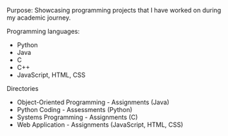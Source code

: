 Purpose:
Showcasing programming projects that I have worked on during my academic journey. 

Programming languages:
- Python
- Java
- C
- C++
- JavaScript, HTML, CSS

Directories
- Object-Oriented Programming - Assignments (Java)
- Python Coding - Assessments (Python)
- Systems Programming - Assignments (C)
- Web Application - Assignments (JavaScript, HTML, CSS)
